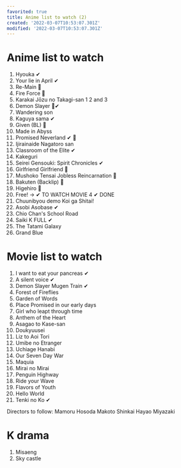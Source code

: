 ```yaml
---
favorited: true
title: Anime list to watch (2)
created: '2022-03-07T10:53:07.301Z'
modified: '2022-03-07T10:53:07.301Z'
---
```


# Anime list to watch


1. Hyouka ✔
1. Your lie in April ✔
2. Re-Main 🐇
3. Fire Force 🐇
4. Karakai Jōzu no Takagi-san 1 2 and 3
5. Demon Slayer 🐇✔
6. Wandering son
7. Kaguya sama ✔
8. Given (BL) 🐇
9. Made in Abyss
10. Promised Neverland ✔ 🐇 
12. Ijirainaide Nagatoro san
13. Classroom of the Elite ✔
14. Kakeguri
15. Seirei Gensouki: Spirit Chronicles ✔
16. Girlfriend Girlfriend 🐇
17. Mushoko Tensai Jobless Reincarnation 🐇
18. Bakuten (Backlip) 🐇
19. Higehiro 🐇
20. Free! -> ✔ TO WATCH MOVIE 4 ✔ DONE
21. Chuunibyou demo Koi ga Shitai!
22. Asobi Asobase ✔
23. Chio Chan's School Road
24. Saiki K FULL ✔
25. The Tatami Galaxy 
26. Grand Blue

# Movie list to watch

1. I want to eat your pancreas ✔
2. A silent voice ✔
3. Demon Slayer Mugen Train ✔
4. Forest of Fireflies
5. Garden of Words
6. Place Promised in our early days
7. Girl who leapt through time
8. Anthem of the Heart
9. Asagao to Kase-san
10. Doukyuusei
11. Liz to Aoi Tori
12. Umibe no Etranger
13. Uchiage Hanabi
14. Our Seven Day War
15. Maquia
16. Mirai no Mirai
17. Penguin Highway
18. Ride your Wave
19. Flavors of Youth
20. Hello World
21. Tenki no Ko ✔


Directors to follow:
Mamoru Hosoda
Makoto Shinkai
Hayao Miyazaki

# K drama

1. Misaeng
2. Sky castle


